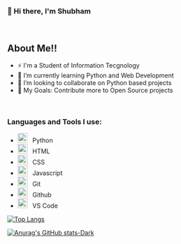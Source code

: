 ### 👋 Hi there, I'm Shubham 

<br />

## About Me!!

- ⚡ I'm a Student of Information Tecgnology
- 🌱 I’m currently learning Python and Web Development
- 👯 I’m looking to collaborate on Python based projects
- 🥅 My Goals: Contribute more to Open Source projects

<br />

### Languages and Tools I use:


- <img src="https://user-images.githubusercontent.com/90744124/147354135-02edfc9e-0121-4f84-bd3f-3c6ef3491883.png" width="22"> &nbsp; Python 
- <img src="https://user-images.githubusercontent.com/90744124/147354337-ada1dfb0-2836-41f3-8181-43b3178817e8.png" width="22"> &nbsp; HTML
- <img src="https://user-images.githubusercontent.com/90744124/147355035-beea7c2f-a531-4ad1-9d43-3ef203d97064.png" width="22"> &nbsp; CSS
- <img src="https://user-images.githubusercontent.com/90744124/147354539-556a34e9-00c4-4d6b-b6c6-99aba408776b.png" width="22"> &nbsp; Javascript 
- <img src="https://user-images.githubusercontent.com/90744124/147354761-e28c792e-69a7-4884-9dc4-788092865c64.png" width="22"> &nbsp; Git 
- <img src="https://user-images.githubusercontent.com/90744124/147354620-4634dfe3-3bcf-4cdd-8a02-6fdd566ce478.png" width="22"> &nbsp; Github 
- <img src="https://user-images.githubusercontent.com/90744124/147354641-74e149f2-d0bc-48d3-b5c4-f569a92e1723.png" width="22"> &nbsp; VS Code 


[![Top Langs](https://github-readme-stats.vercel.app/api/top-langs/?username=ShubhmDalvi&layout=compact)](https://github.com/anuraghazra/github-readme-stats)


[![Anurag's GitHub stats-Dark](https://github-readme-stats.vercel.app/api?username=ShubhmDalvi&show_icons=true&theme=dark#gh-dark-mode-only)](https://github.com/anuraghazra/github-readme-stats#gh-dark-mode-only)
